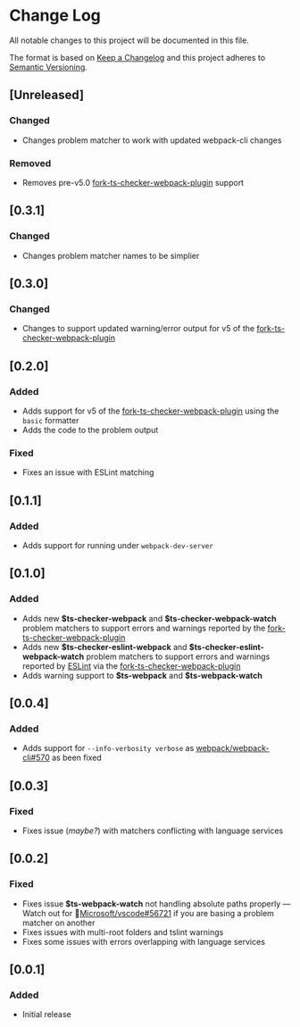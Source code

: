 # Change Log

All notable changes to this project will be documented in this file.

The format is based on [Keep a Changelog](http://keepachangelog.com/) and this project adheres to [Semantic Versioning](http://semver.org/).

## [Unreleased]

### Changed

- Changes problem matcher to work with updated webpack-cli changes

### Removed

- Removes pre-v5.0 [fork-ts-checker-webpack-plugin](https://github.com/TypeStrong/fork-ts-checker-webpack-plugin) support

## [0.3.1]

### Changed

- Changes problem matcher names to be simplier

## [0.3.0]

### Changed

- Changes to support updated warning/error output for v5 of the [fork-ts-checker-webpack-plugin](https://github.com/TypeStrong/fork-ts-checker-webpack-plugin)

## [0.2.0]

### Added

- Adds support for v5 of the [fork-ts-checker-webpack-plugin](https://github.com/TypeStrong/fork-ts-checker-webpack-plugin) using the `basic` formatter
- Adds the code to the problem output

### Fixed

- Fixes an issue with ESLint matching

## [0.1.1]

### Added

- Adds support for running under `webpack-dev-server`

## [0.1.0]

### Added

- Adds new **\$ts-checker-webpack** and **\$ts-checker-webpack-watch** problem matchers to support errors and warnings reported by the [fork-ts-checker-webpack-plugin](https://github.com/TypeStrong/fork-ts-checker-webpack-plugin)
- Adds new **\$ts-checker-eslint-webpack** and **\$ts-checker-eslint-webpack-watch** problem matchers to support errors and warnings reported by [ESLint](https://eslint.org/) via the [fork-ts-checker-webpack-plugin](https://github.com/TypeStrong/fork-ts-checker-webpack-plugin)
- Adds warning support to **\$ts-webpack** and **\$ts-webpack-watch**

## [0.0.4]

### Added

- Adds support for `--info-verbosity verbose` as [webpack/webpack-cli#570](https://github.com/webpack/webpack-cli/issues/570) as been fixed

## [0.0.3]

### Fixed

- Fixes issue (_maybe?_) with matchers conflicting with language services

## [0.0.2]

### Fixed

- Fixes issue **\$ts-webpack-watch** not handling absolute paths properly &mdash; Watch out for 🐛[Microsoft/vscode#56721](https://github.com/Microsoft/vscode/issues/56721) if you are basing a problem matcher on another
- Fixes issues with multi-root folders and tslint warnings
- Fixes some issues with errors overlapping with language services

## [0.0.1]

### Added

- Initial release
